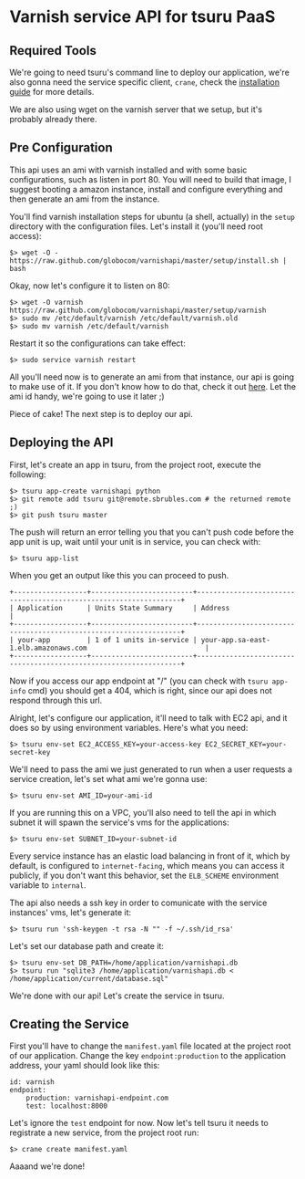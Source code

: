 Varnish service API for tsuru PaaS
==================================

Required Tools
--------------

We're going to need tsuru's command line to deploy our application, we're also
gonna need the service specific client, `crane`, check the [installation
guide](http://docs.tsuru.io/en/latest/install/client.html) for more details.

We are also using wget on the varnish server that we setup, but it's probably
already there.


Pre Configuration
-----------------

This api uses an ami with varnish installed and with some basic configurations,
such as listen in port 80.  You will need to build that image, I suggest
booting a amazon instance, install and configure everything and then generate
an ami from the instance.

You'll find varnish installation steps for ubuntu (a shell, actually) in the
`setup` directory with the configuration files.  Let's install it (you'll need
root access):

    $> wget -O - https://raw.github.com/globocom/varnishapi/master/setup/install.sh | bash

Okay, now let's configure it to listen on 80:

    $> wget -O varnish https://raw.github.com/globocom/varnishapi/master/setup/varnish
    $> sudo mv /etc/default/varnish /etc/default/varnish.old
    $> sudo mv varnish /etc/default/varnish

Restart it so the configurations can take effect:

    $> sudo service varnish restart

All you'll need now is to generate an ami from that instance, our api is going
to make use of it. If you don't know how to do that, check it out
[here](http://docs.aws.amazon.com/AWSEC2/latest/UserGuide/creating-an-ami-ebs.html).
Let the ami id handy, we're going to use it later ;)

Piece of cake! The next step is to deploy our api.


Deploying the API
-----------------

First, let's create an app in tsuru, from the project root, execute the following:

    $> tsuru app-create varnishapi python
    $> git remote add tsuru git@remote.sbrubles.com # the returned remote ;)
    $> git push tsuru master

The push will return an error telling you that you can't push code before the
app unit is up, wait until your unit is in service, you can check with:

    $> tsuru app-list

When you get an output like this you can proceed to push.

    +------------------+-------------------------+------------------------------------------------------------------+
    | Application      | Units State Summary     | Address                                                          |
    +------------------+-------------------------+------------------------------------------------------------------+
    | your-app         | 1 of 1 units in-service | your-app.sa-east-1.elb.amazonaws.com                             |
    +------------------+-------------------------+------------------------------------------------------------------+

Now if you access our app endpoint at "/" (you can check with `tsuru app-info`
cmd) you should get a 404, which is right, since our api does not respond
through this url.

Alright, let's configure our application, it'll need to talk with EC2 api, and
it does so by using environment variables. Here's what you need:

    $> tsuru env-set EC2_ACCESS_KEY=your-access-key EC2_SECRET_KEY=your-secret-key

We'll need to pass the ami we just generated to run when a user requests a
service creation, let's set what ami we're gonna use:

    $> tsuru env-set AMI_ID=your-ami-id

If you are running this on a VPC, you'll also need to tell the api in which
subnet it will spawn the service's vms for the applications:

    $> tsuru env-set SUBNET_ID=your-subnet-id

Every service instance has an elastic load balancing in front of it, which by
default, is configured to `internet-facing`, which means you can access it
publicly, if you don't want this behavior, set the `ELB_SCHEME` environment
variable to `internal`.

The api also needs a ssh key in order to comunicate with the service instances'
vms, let's generate it:

    $> tsuru run 'ssh-keygen -t rsa -N "" -f ~/.ssh/id_rsa'

Let's set our database path and create it:

    $> tsuru env-set DB_PATH=/home/application/varnishapi.db
    $> tsuru run "sqlite3 /home/application/varnishapi.db < /home/application/current/database.sql"

We're done with our api! Let's create the service in tsuru.


Creating the Service
--------------------

First you'll have to change the `manifest.yaml` file located at the project
root of our application.  Change the key `endpoint:production` to the
application address, your yaml should look like this:

    id: varnish
    endpoint:
        production: varnishapi-endpoint.com
        test: localhost:8000

Let's ignore the `test` endpoint for now.  Now let's tell tsuru it needs to
registrate a new service, from the project root run:

    $> crane create manifest.yaml

Aaaand we're done!
